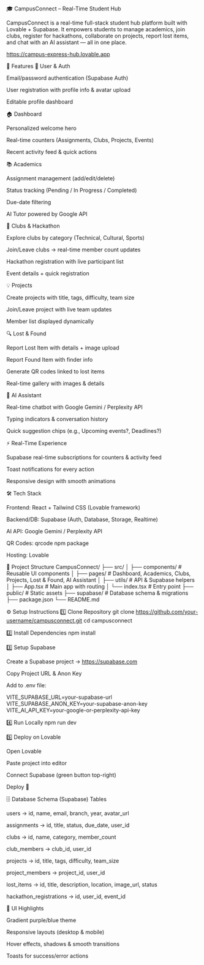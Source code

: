 🎓 CampusConnect – Real-Time Student Hub

CampusConnect is a real-time full-stack student hub platform built with Lovable + Supabase.
It empowers students to manage academics, join clubs, register for hackathons, collaborate on projects, report lost items, and chat with an AI assistant — all in one place.

https://campus-express-hub.lovable.app

🚀 Features
👤 User & Auth

Email/password authentication (Supabase Auth)

User registration with profile info & avatar upload

Editable profile dashboard

🏠 Dashboard

Personalized welcome hero

Real-time counters (Assignments, Clubs, Projects, Events)

Recent activity feed & quick actions

📚 Academics

Assignment management (add/edit/delete)

Status tracking (Pending / In Progress / Completed)

Due-date filtering

AI Tutor powered by Google API

🎯 Clubs & Hackathon

Explore clubs by category (Technical, Cultural, Sports)

Join/Leave clubs → real-time member count updates

Hackathon registration with live participant list

Event details + quick registration

💡 Projects

Create projects with title, tags, difficulty, team size

Join/Leave project with live team updates

Member list displayed dynamically

🔍 Lost & Found

Report Lost Item with details + image upload

Report Found Item with finder info

Generate QR codes linked to lost items

Real-time gallery with images & details

🤖 AI Assistant

Real-time chatbot with Google Gemini / Perplexity API

Typing indicators & conversation history

Quick suggestion chips (e.g., Upcoming events?, Deadlines?)

⚡ Real-Time Experience

Supabase real-time subscriptions for counters & activity feed

Toast notifications for every action

Responsive design with smooth animations

🛠️ Tech Stack

Frontend: React + Tailwind CSS (Lovable framework)

Backend/DB: Supabase (Auth, Database, Storage, Realtime)

AI API: Google Gemini / Perplexity API

QR Codes: qrcode npm package

Hosting: Lovable

📂 Project Structure
CampusConnect/
├── src/
│   ├── components/      # Reusable UI components
│   ├── pages/           # Dashboard, Academics, Clubs, Projects, Lost & Found, AI Assistant
│   ├── utils/           # API & Supabase helpers
│   ├── App.tsx          # Main app with routing
│   └── index.tsx        # Entry point
├── public/              # Static assets
├── supabase/            # Database schema & migrations
├── package.json
└── README.md

⚙️ Setup Instructions
1️⃣ Clone Repository
git clone https://github.com/your-username/campusconnect.git
cd campusconnect

2️⃣ Install Dependencies
npm install

3️⃣ Setup Supabase

Create a Supabase project → https://supabase.com

Copy Project URL & Anon Key

Add to .env file:

VITE_SUPABASE_URL=your-supabase-url
VITE_SUPABASE_ANON_KEY=your-supabase-anon-key
VITE_AI_API_KEY=your-google-or-perplexity-api-key

4️⃣ Run Locally
npm run dev

5️⃣ Deploy on Lovable

Open Lovable

Paste project into editor

Connect Supabase (green button top-right)

Deploy 🚀

🗄️ Database Schema (Supabase)
Tables

users → id, name, email, branch, year, avatar_url

assignments → id, title, status, due_date, user_id

clubs → id, name, category, member_count

club_members → club_id, user_id

projects → id, title, tags, difficulty, team_size

project_members → project_id, user_id

lost_items → id, title, description, location, image_url, status

hackathon_registrations → id, user_id, event_id

🎨 UI Highlights

Gradient purple/blue theme

Responsive layouts (desktop & mobile)

Hover effects, shadows & smooth transitions

Toasts for success/error actions
